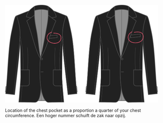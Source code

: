 
![Plaatsting borstzak](chestpocketplacement.svg)

Location of the chest pocket as a proportion a quarter of your chest circumference. Een hoger nummer schuift de zak naar opzij.